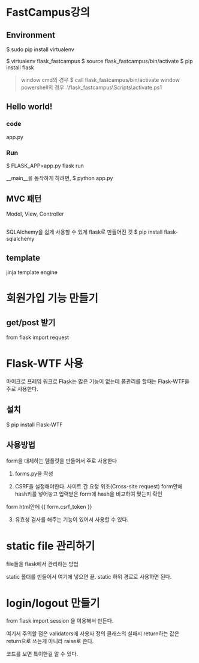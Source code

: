 # FastCampus강의

## Environment
$ sudo pip install virtualenv

$ virtualenv flask_fastcampus
$ source flask_fastcampus/bin/activate
$ pip install flask

> window cmd의 경우 
> $ call flask_fastcampus/bin/activate
> window powershell의 경우 
> .\flask_fastcampus\Scripts\activate.ps1

## Hello world!
### code
app.py

### Run
$ FLASK_APP=app.py flask run

__main__을 동작하게 하려면, 
$ python app.py

## MVC 패턴
Model, View, Controller

## 
SQLAlchemy을 쉽게 사용할 수 있게 flask로 만들어진 것
$ pip install flask-sqlalchemy

## template
jinja template engine

# 회원가입 기능 만들기
## get/post 받기
from flask import request


# Flask-WTF 사용
마이크로 프레임 워크로 Flask는 많은 기능이 없는데 폼관리를 할때는 Flask-WTF을 주로 사용한다.

## 설치
$ pip install Flask-WTF

## 사용방법
form을 대체하는 템플릿을 만들어서 주로 사용한다

1. forms.py을 작성

2. CSRF을 설정해야한다.
사이트 간 요청 위조(Cross-site request)
form안에 hash키를 넣어놓고 입력받은 form에 hash을 비교하여 맞는지 확인

form html안에 {{ form.csrf_token }}

3. 유효성 검사를 해주는 기능이 있어서 사용할 수 있다.


# static file 관리하기
file들을 flask에서 관리하는 방법

static 폴더를 만들어서 여기에 넣으면 끝.
static 하위 경로로 사용하면 된다.

# login/logout 만들기
from flask import session 을 이용해서 만든다.

여기서 주의할 점은 validators에 사용자 정의 클래스의 실패시 return하는 값은
return으로 쓰는게 아니라 raise로 쓴다.

코드를 보면 특이한걸 알 수 있다.